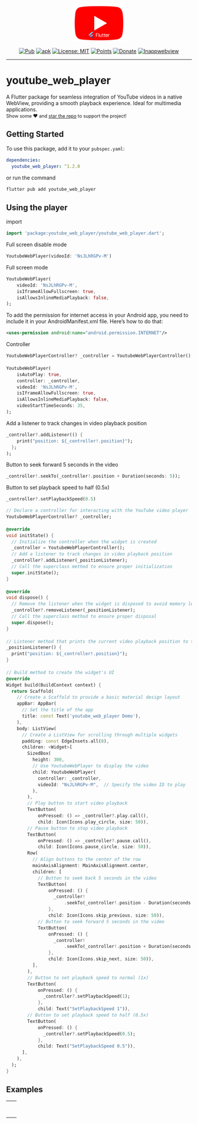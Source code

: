 <p align="center">
    <img src="https://github.com/ultra-rony/youtube_web_player/blob/main/screenshots/package_logo.png?raw=true" height="100" alt="youtube_web_player" />
</p>

<p align="center">
    <a href="https://pub.dev/packages/youtube_web_player"><img src="https://img.shields.io/badge/pub-v1.2.0-blue" alt="Pub"></a>
    <a href="https://github.com/ultra-rony/youtube_web_player/releases"><img src="https://img.shields.io/badge/download-apk-blue" alt="apk"></a>
    <a href="https://opensource.org/licenses/MIT"><img src="https://img.shields.io/badge/license-MIT-purple.svg" alt="License: MIT"></a>
    <a href="https://pub.dev/packages/youtube_web_player/score"><img src="https://img.shields.io/badge/points-160/160-green" alt="Points"></a>
    <a href="https://www.donationalerts.com/r/ultra_rony"><img src="https://img.shields.io/badge/support-donate-yellow" alt="Donate"></a>
    <a href="https://pub.dev/packages/flutter_inappwebview"><img src="https://img.shields.io/badge/flutter_inappwebview-v6.1.5-blue" alt="Inappwebview"></a>
</p>

---

# youtube_web_player
<p>
    A Flutter package for seamless integration of YouTube videos in a native WebView, providing a smooth playback experience. Ideal for multimedia applications.<br>
   <span style="font-size: 0.9em"> Show some ❤️ and <a href="https://github.com/ultra-rony/youtube_web_player">star the repo</a> to support the project! </span>
</p>

## Getting Started

To use this package, add it to your `pubspec.yaml`:

```yaml
dependencies:
  youtube_web_player: ^1.2.0
```

or run the command

```bash
flutter pub add youtube_web_player
```

## Using the player

import

```dart
import 'package:youtube_web_player/youtube_web_player.dart';
```

Full screen disable mode

```dart
YoutubeWebPlayer(videoId: 'NsJLhRGPv-M')
```

Full screen mode

```dart
YoutubeWebPlayer(
    videoId: 'NsJLhRGPv-M',
    isIframeAllowFullscreen: true,
    isAllowsInlineMediaPlayback: false,
);
```

To add the permission for internet access in your Android app, you need to include it in your AndroidManifest.xml file. Here’s how to do that:

```xml
<uses-permission android:name="android.permission.INTERNET"/>
```

Controller

```dart
YoutubeWebPlayerController? _controller = YoutubeWebPlayerController();

YoutubeWebPlayer(
    isAutoPlay: true,
    controller: _controller,
    videoId: 'NsJLhRGPv-M',
    isIframeAllowFullscreen: true,
    isAllowsInlineMediaPlayback: false,
    videoStartTimeSeconds: 35,
);
```

Add a listener to track changes in video playback position

```dart
_controller?.addListener(() {
    print("position: ${_controller!.position}");
  };
);
```

Button to seek forward 5 seconds in the video

```dart
_controller!.seekTo(_controller!.position + Duration(seconds: 5));
```

Button to set playback speed to half (0.5x)

```dart
_controller?.setPlaybackSpeed(0.5)
```

```dart
// Declare a controller for interacting with the YouTube video player
YoutubeWebPlayerController? _controller;

@override
void initState() {
  // Initialize the controller when the widget is created
  _controller = YoutubeWebPlayerController();
  // Add a listener to track changes in video playback position
  _controller?.addListener(_positionListener);
  // Call the superclass method to ensure proper initialization
  super.initState();
}

@override
void dispose() {
  // Remove the listener when the widget is disposed to avoid memory leaks
  _controller?.removeListener(_positionListener);
  // Call the superclass method to ensure proper disposal
  super.dispose();
}

// Listener method that prints the current video playback position to the console
_positionListener() {
  print("position: ${_controller!.position}");
}

// Build method to create the widget's UI
@override
Widget build(BuildContext context) {
  return Scaffold(
    // Create a Scaffold to provide a basic material design layout
    appBar: AppBar(
      // Set the title of the app
      title: const Text('youtube_web_player Demo'),
    ),
    body: ListView(
      // Create a ListView for scrolling through multiple widgets
      padding: const EdgeInsets.all(8),
      children: <Widget>[
        SizedBox(
          height: 300,
          // Use YoutubeWebPlayer to display the video
          child: YoutubeWebPlayer(
            controller: _controller,
            videoId: "NsJLhRGPv-M",  // Specify the video ID to play
          ),
        ),
        // Play button to start video playback
        TextButton(
            onPressed: () => _controller?.play.call(),
            child: Icon(Icons.play_circle, size: 50)),
        // Pause button to stop video playback
        TextButton(
            onPressed: () => _controller?.pause.call(),
            child: Icon(Icons.pause_circle, size: 50)),
        Row(
          // Align buttons to the center of the row
          mainAxisAlignment: MainAxisAlignment.center,
          children: [
            // Button to seek back 5 seconds in the video
            TextButton(
                onPressed: () {
                  _controller!
                      .seekTo(_controller!.position - Duration(seconds: 5));
                },
                child: Icon(Icons.skip_previous, size: 50)),
            // Button to seek forward 5 seconds in the video
            TextButton(
                onPressed: () {
                  _controller!
                      .seekTo(_controller!.position + Duration(seconds: 5));
                },
                child: Icon(Icons.skip_next, size: 50)),
          ],
        ),
        // Button to set playback speed to normal (1x)
        TextButton(
            onPressed: () {
              _controller?.setPlaybackSpeed(1);
            },
            child: Text("SetPlaybackSpeed 1")),
        // Button to set playback speed to half (0.5x)
        TextButton(
            onPressed: () {
              _controller?.setPlaybackSpeed(0.5);
            },
            child: Text("SetPlaybackSpeed 0.5")),
      ],
    ),
  );
}
```

## Examples

<div style="text-align: center">
    <table>
        <tr>
            <td style="text-align: center">
                <img src="https://i.ibb.co/gTT9Zs9/image-03-01-25-05-36.png" width="300" alt=""/>
            </td>
            <td style="text-align: center">
                <img src="https://i.ibb.co/PTYSNrf/image-03-01-25-05-38.png" width="300" alt=""/>
            </td>
        </tr>
        <tr>
            <td style="text-align: center">
                <img src="https://i.ibb.co/HNgM4D1/image-19-12-24-11-58-1.png" width="300" alt=""/>
            </td>            
            <td style="text-align: center">
                <img src="https://i.ibb.co/rHBFtnJ/image-19-12-24-11-58-2.png" width="300" alt=""/>
            </td>
        </tr>
    </table>
</div>